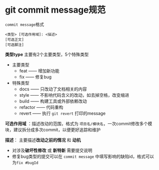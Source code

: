 # <a name="top">git commit message规范</a>



`commit message`格式

```
<类型> [可选作用域]: <描述>
[可选正文]
[可选脚注]
```



**类型type** 主要有2个主要类型，5个特殊类型

+ 主要类型
  + feat —— 增加新功能
  + fix —— 修复bug
+ 特殊类型
  + docs —— 只改动了文档相关的内容
  + style —— 不影响代码含义的改动，如去掉空格，改变缩进
  + build —— 构建工具或外部依赖改动
  + refactor —— 代码重构
  + revert —— 执行 `git revert` 打印的message

**可选作用域** ：描述改动的范围，格式为 `项目名/模块名`，一次commit修改多个模块，建议拆分成多次commit，以便更好追踪和维护



**描述**： 主要描述**改动之前的情况** 和 **动机**

+ 对涉及**破坏性修改** 或 **新特新** 需要提交说明
+ 修复bug类型的提交可以在 `commit message` 中填写影响的缺陷id，格式可以为`fix #bugId`






